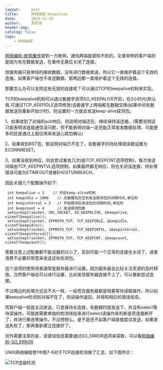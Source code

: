 ```yaml
---
layout:     post
title:      网络编程-keepalive
date:       2019-12-19
author:     周思进
header-img:	
catalog: false
tags:
    - 网络编程
---
```


[网络编程-断网重传](https://mp.weixin.qq.com/s?__biz=MzU5Nzk5Njg3OQ==&mid=2247484033&idx=1&sn=4512f54da46cbe5078638cc248e4e407&chksm=fe4ba6a1c93c2fb76a236374735b55ed1078d6fdb04a9bccf9ff0c3c8dfaea56eda5c444b240&token=1134260435&lang=zh_CN#rd)提到一方断网，通信两端是感知不到的，文章举例的客户端则是因为有在数据发送，在重传无果后关闭了连接。

但服务器只是单纯的接收数据，没有进行数据发送，所以它一直维护着这个无效的连接。如果客户端也不发送数据，那两边都一直维护着这个无效的连接。

那要怎么办可以去除这些无效的连接呢？可以通过TCP的keepalive机制来实现。

TCP的keepalive机制可以通过套接字选项SO_KEEPALIVE开启，在2小时内(默认值,可通过TCP_KEEPIDLE选项修改)该套接字上两端都无数据交换(如果中间有数据发送则重新开始计时)，则设置的一方就会发送keep-alive探测包。

1、如果收到了对端的ack响应，则说明对端还在，继续保持该连接。(需要说明这只能表明该连接通信没问题，但不能表明对端一定还能正常收发数据处理，可能更多的还是通过上层应用来发送心跳包确认)


2、如果收到RST包，那说明对端已不在了，该套接字的待处理错误被设置为ECONNRESET。


3、如果没收到响应，则会尝试重发几次(由TCP_KEEPCNT选项控制)，每次发送间隔由TCP_KEEPINTVL选项控制，如果最终都无响应，则也关闭该连接，待处理错误可能为ETIMEOUT或者EHOSTUNREACH。


因此关键几个配置操作如下:

```
 int keepalive = 1    // 开启keep-alive机制
 int keepidle = 1800    // 无数据包交互到发送探测包的间隔时间,单位秒
 int keepinterval = 3   // 开始探测后发送包的间隔时间,单位秒
 int keepcount = 4      // 发送探测包数
 setsockopt(socket, SOL_SOCKET, SO_KEEPALIVE, &keepalive, sizeof(keepalive));
 setsockopt(socket, IPPROTO_TCP, TCP_KEEPIDLE, &keepidle, sizeof(keepidle));
 setsockopt(socket, IPPROTO_TCP, TCP_KEEPINTVL, &keepinterval, sizeof(keepinterval));
 setsockopt(socket, IPPROTO_TCP, TCP_KEEPCNT, &keepcount, sizeof(keepcount));
```

需要注意上述配置都不能设置的过小了，否则可能一个正常的连接也关闭了，或者浪费不必要的带宽来发送这些检测包。


这个选项的使用场景通常是服务器进行设置，因为服务器会比较关注资源的及时释放。当然客户端也可以进行设置，比如发现服务器连接不上了，可以重新尝试连接。

不过两边的处理方式会不大一样，一般而言服务器都是阻塞等待读取操作，所以如果keepalive检测到对端不在了，则读操作返回，并得知相应的错误信息。  

而客户端一般是主动发送，只是保持长连接，有数据时就发送下，并没有select等待读操作，可能就需要单独的检测线程来进行select读操作来判断是否连接断开了，并进行重连等操作。不过想想么，是不是还不如客户端直接尝试发送，如果发送失败了，那再重新建立连接好了。


另外需要注意的是，该错误信息需要通过SO_ERROR选项来获取，可以看[网络编程-SO_ERROR](https://mp.weixin.qq.com/s?__biz=MzU5Nzk5Njg3OQ==&mid=2247484029&idx=1&sn=6630dce5ab33f3a93577877250b04c1b&chksm=fe4ba65dc93c2f4b5eb9da6c4c0dd9a40665eae1ec46b92519057c844c097f36f2ac3d2e8b46&token=1134260435&lang=zh_CN#rd)



UNIX网络编程卷1中图7-6对于TCP连接检测做了汇总，如下图所示：

![TCP连接检测](https://tva1.sinaimg.cn/large/006tNbRwly1ga2g081sg7j31940m6h02.jpg)

